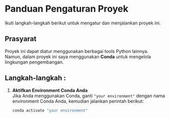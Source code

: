 # Panduan Pengaturan Proyek

Ikuti langkah-langkah berikut untuk mengatur dan menjalankan proyek ini.

## Prasyarat
Proyek ini dapat diatur menggunakan berbagai tools Python lainnya. Namun, dalam proyek ini saya menggunakan **Conda** untuk mengelola lingkungan pengembangan.

## Langkah-langkah :

1. **Aktifkan Environment Conda Anda**  
   Jika Anda menggunakan Conda, ganti `"your environment"` dengan nama environment Conda Anda, kemudian jalankan perintah berikut:  
   ```bash
   conda activate "your environment"
